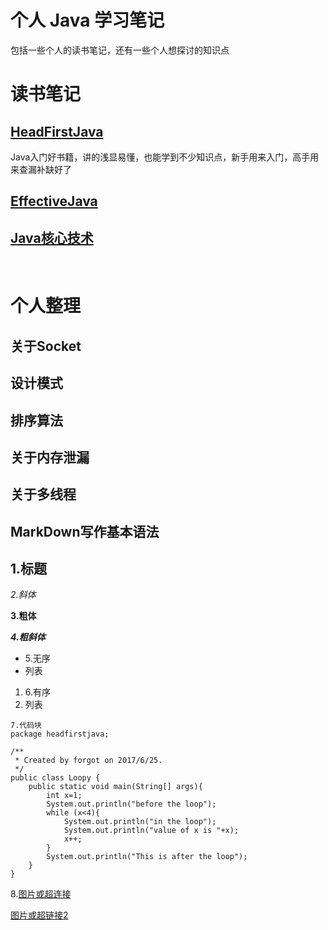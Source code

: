 # 个人 Java 学习笔记
包括一些个人的读书笔记，还有一些个人想探讨的知识点

# 读书笔记
## [HeadFirstJava](HeadFirstJava.md)
Java入门好书籍，讲的浅显易懂，也能学到不少知识点，新手用来入门，高手用来查漏补缺好了

## [EffectiveJava](EffectiveJava.md)

## [Java核心技术]()

<br>

# 个人整理
## 关于Socket
## 设计模式
## 排序算法
## 关于内存泄漏
## 关于多线程


## MarkDown写作基本语法

## 1.标题

*2.斜体*

**3.粗体**

***4.粗斜体***

- 5.无序
- 列表

1. 6.有序
2. 列表

```
7.代码块
package headfirstjava;

/**
 * Created by forgot on 2017/6/25.
 */
public class Loopy {
    public static void main(String[] args){
        int x=1;
        System.out.println("before the loop");
        while (x<4){
            System.out.println("in the loop");
            System.out.println("value of x is "+x);
            x++;
        }
        System.out.println("This is after the loop");
    }
}
```

8.[图片或超连接](LICENSE)

[图片或超链接2](http://linzongfu.com)
